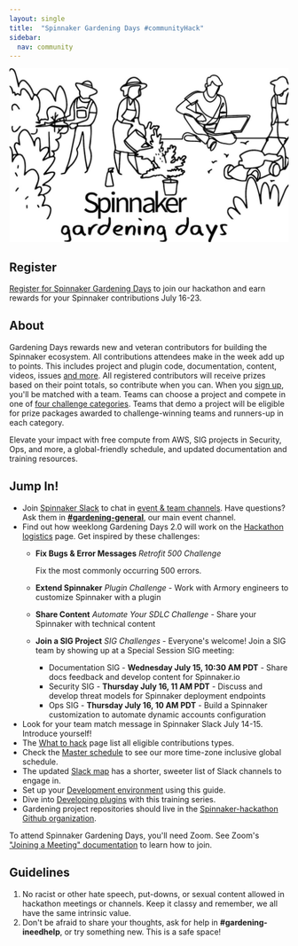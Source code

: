 ```yaml
---
layout: single
title:  "Spinnaker Gardening Days #communityHack"
sidebar:
  nav: community
---
```

![image](SpinnakerGardeningDays.jpg)
## Register
[Register for Spinnaker Gardening Days](https://go.armory.io/gardening) to join our hackathon and earn rewards for your Spinnaker contributions July 16-23.

## About

Gardening Days rewards new and veteran contributors for building the Spinnaker ecosystem. All contributions attendees make in the week add up to points. This includes project and plugin code, documentation, content, videos, issues [and more](https://spinnaker.io/community/gardening/what-to-hack/). All registered contributors will receive prizes based on their point totals, so contribute when you can. When you [sign up](https://go.armory.io/gardening), you'll be matched with a team. Teams can choose a project and compete in one of [four challenge categories](https://spinnaker.io/community/gardening/hack-logistics/#team-challenges). Teams that demo a project will be eligible for prize packages awarded to challenge-winning teams and runners-up in each category.

Elevate your impact with free compute from AWS, SIG projects in Security, Ops, and more, a global-friendly schedule, and updated documentation and training resources.

## Jump In!
- Join [Spinnaker Slack](https://join.spinnaker.io) to chat in [event & team channels](slack-map.md). Have questions? Ask them in [__#gardening-general__](https://spinnakerteam.slack.com/archives/CV4A90DPF), our main event channel.
- Find out how weeklong Gardening Days 2.0 will work on the [Hackathon logistics](hack-logistics.md) page. Get inspired by these challenges:
  - **Fix Bugs & Error Messages** _Retrofit 500 Challenge_ 
  
    Fix the most commonly occurring 500 errors.
    
  - **Extend Spinnaker** _Plugin Challenge_ - Work with Armory engineers to customize Spinnaker with a plugin
  - **Share Content** _Automate Your SDLC Challenge_ - Share your Spinnaker with technical content
  - **Join a SIG Project** _SIG Challenges_ - Everyone's welcome! Join a SIG team by showing up at a Special Session SIG meeting:
    - Documentation SIG - **Wednesday July 15, 10:30 AM PDT** - Share docs feedback and develop content for Spinnaker.io
    - Security SIG - **Thursday July 16, 11 AM PDT** - Discuss and develop threat models for Spinnaker deployment endpoints
    - Ops SIG - **Thursday July 16, 10 AM PDT** - Build a Spinnaker customization to automate dynamic accounts configuration
- Look for your team match message in Spinnaker Slack July 14-15. Introduce yourself!
- The [What to hack](what-to-hack.md) page list all eligible contributions types.
- Check the [Master schedule](schedule.md) to see our more time-zone inclusive global schedule.
- The updated [Slack map](slack-map.md) has a shorter, sweeter list of Slack channels to engage in.
- Set up your [Development environment](dev-environment.md) using this guide.
- Dive into [Developing plugins](developing-plugins.md) with this training series.
- Gardening project repositories should live in the [Spinnaker-hackathon Github organization](https://github.com/spinnaker-hackathon).

To attend Spinnaker Gardening Days, you'll need Zoom. See Zoom's ["Joining a Meeting" documentation](https://support.zoom.us/hc/en-us/articles/201362193-Joining-a-Meeting) to learn how to join.

## Guidelines
1. No racist or other hate speech, put-downs, or sexual content allowed in hackathon meetings or channels. Keep it classy and remember, we all have the same intrinsic value.
2. Don't be afraid to share your thoughts, ask for help in __#gardening-ineedhelp__, or try something new. This is a safe space!
